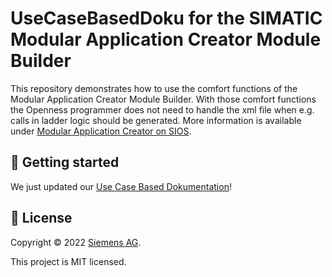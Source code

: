 # UseCaseBasedDoku for the SIMATIC Modular Application Creator **Module Builder**

This repository demonstrates how to use the comfort functions of the Modular Application Creator Module Builder. With those comfort functions the Openness programmer does not need to handle the xml file when e.g. calls in ladder logic should be generated. More information is available under [Modular Application Creator on SIOS](https://support.industry.siemens.com/cs/de/en/view/109762852).

## 🚀 Getting started

We just updated our [Use Case Based Dokumentation](https://usecasebaseddoku-pma-apc-mac-em-development-c8b2234f1dd10384098.code.siemens.io/html/index.html)!

## 📝 License

Copyright © 2022 [Siemens AG](https://www.siemens.com/).

This project is MIT licensed.
